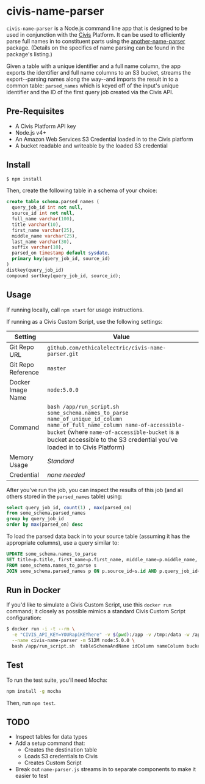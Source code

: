 civis-name-parser
=================

`civis-name-parser` is a Node.js command line app that is designed to be used in conjunction
with the [Civis](https://github.com/civisanalytics) Platform. It can be used to efficiently
parse full names in to constituent parts using the [another-name-parser](https://www.npmjs.com/package/another-name-parser)
package. (Details on the specifics of name parsing can be found in the package's listing.)

Given a table with a unique identifier and a full name column, the app exports the
identifier and full name columns to an S3 bucket, streams the export--parsing names
along the way--and imports the result in to a common table: `parsed_names` which is
keyed off of the input's unique identifier and the ID of the first query job created
via the Civis API.

## Pre-Requisites

* A Civis Platform API key
* Node.js v4+
* An Amazon Web Services S3 Credential loaded in to the Civis platform
* A bucket readable and writeable by the loaded S3 credential


## Install

```bash
$ npm install
```

Then, create the following table in a schema of your choice:

```sql
create table schema.parsed_names (
  query_job_id int not null,
  source_id int not null,
  full_name varchar(100),
  title varchar(10),
  first_name varchar(25),
  middle_name varchar(25),
  last_name varchar(30),
  suffix varchar(10),
  parsed_on timestamp default sysdate,
  primary key(query_job_id, source_id)
)
distkey(query_job_id)
compound sortkey(query_job_id, source_id);
```


## Usage

If running locally, call `npm start` for usage instructions.

If running as a Civis Custom Script, use the following settings:

| Setting | Value |
|---------|-----------|
| Git Repo URL | `github.com/ethicalelectric/civis-name-parser.git` |
| Git Repo Reference | `master` |
| Docker Image Name | `node:5.0.0` |
| Command | `bash /app/run_script.sh some_schema.names_to_parse name_of_unique_id_column name_of_full_name_column name-of-accessible-bucket` (where `name-of-accessible-bucket` is a bucket accessible to the S3 credential you've loaded in to Civis Platform) |
| Memory Usage | *Standard* |
| Credential | *none needed* |


After you've run the job, you can inspect the results of this job (and all others stored in the `parsed_names` table) using:

```sql
select query_job_id, count(1) , max(parsed_on)
from some_schema.parsed_names
group by query_job_id
order by max(parsed_on) desc
```

To load the parsed data back in to your source table (assuming it has the appropriate columns), use a
query similar to:

```sql
UPDATE some_schema.names_to_parse
SET title=p.title, first_name=p.first_name, middle_name=p.middle_name, last_name=p.last_name, suffix=p.suffix
FROM some_schema.names_to_parse s
JOIN some_schema.parsed_names p ON p.source_id=s.id AND p.query_job_id=1234
```



## Run in Docker

If you'd like to simulate a Civis Custom Script, use this `docker run` command; it
closely as possible mimics a standard Civis Custom Script configuration:

```bash
$ docker run -i -t --rm \
  -e "CIVIS_API_KEY=YOURapiKEYhere" -v $(pwd):/app -v /tmp:/data -w /app \
  --name civis-name-parser -m 512M node:5.0.0 \
  bash /app/run_script.sh  tableSchemaAndName idColumn nameColumn bucketName
```

## Test

To run the test suite, you'll need Mocha:

```bash
npm install -g mocha
```

Then, run `npm test`.

## TODO

* Inspect tables for data types
* Add a setup command that:
  * Creates the destination table
  * Loads S3 credentials to Civis
  * Creates Custom Script
* Break out `name-parser.js` streams in to separate components to make it easier to test

